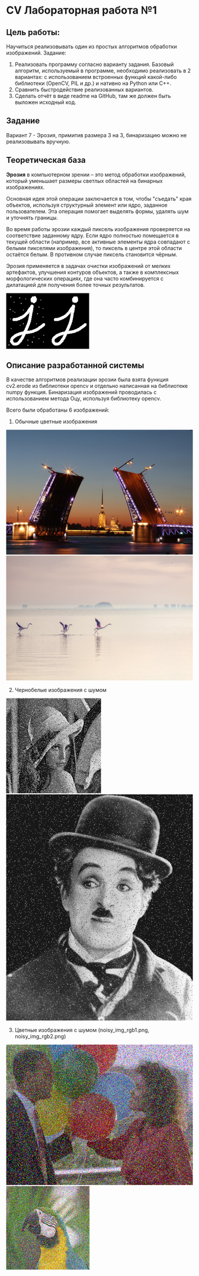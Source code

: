 # CV Лабораторная работа №1
## Цель работы:
Научиться реализовывать один из простых алгоритмов обработки изображений.
Задание:
1. Реализовать программу согласно варианту задания. Базовый алгоритм, используемый в программе, необходимо реализовать в 2 вариантах: с использованием встроенных функций какой-либо библиотеки (OpenCV, PIL и др.) и нативно на Python или C++.
2. Сравнить быстродействие реализованных вариантов.
3. Сделать отчёт в виде readme на GitHub, там же должен быть выложен исходный код.

## Задание
Вариант 7 - Эрозия, примитив размера 3 на 3, бинаризацию можно не реализовывать вручную.

## Теоретическая база
<b>Эрозия</b> в компьютерном зрении – это метод обработки изображений, который уменьшает размеры светлых областей на бинарных изображениях. 

Основная идея этой операции заключается в том, чтобы "съедать" края объектов, используя структурный элемент или ядро, заданное пользователем. Эта операция помогает выделять формы, удалять шум и уточнять границы.

Во время работы эрозии каждый пиксель изображения проверяется на соответствие заданному ядру. Если ядро полностью помещается в текущей области (например, все активные элементы ядра совпадают с белыми пикселями изображения), то пиксель в центре этой области остаётся белым. В противном случае пиксель становится чёрным.

Эрозия применяется в задачах очистки изображений от мелких артефактов, улучшения контуров объектов, а также в комплексных морфологических операциях, где она часто комбинируется с дилатацией для получения более точных результатов.

![alt text](https://github.com/Okoyaki/CV-Lab1/blob/28c592f33cd3a3c7dbe518b3394e65835ee39d69/data/other/opening.png)

## Описание разработанной системы
В качестве алгоритмов реализации эрозии была взята функция cv2.erode из библиотеки opencv и отдельно написанная на библиотеке numpy функция. Бинаризация изображений проводилась с использованием метода Оцу, используя библиотеку opencv.

Всего были обработаны 6 изображений:

1. Обычные цветные изображения 

![alt text](https://github.com/Okoyaki/CV-Lab1/blob/b6b82539496619334019598e7a073ef3b218bb8f/data/orig/img_rgb1.png)
![alt text](https://github.com/Okoyaki/CV-Lab1/blob/b6b82539496619334019598e7a073ef3b218bb8f/data/orig/img_rgb2.png)

2. Чернобелые изображения с шумом

![alt text](https://github.com/Okoyaki/CV-Lab1/blob/b6b82539496619334019598e7a073ef3b218bb8f/data/orig/noisy_img_gs1.png)
![alt text](https://github.com/Okoyaki/CV-Lab1/blob/b6b82539496619334019598e7a073ef3b218bb8f/data/orig/noisy_img_gs2.png)

3. Цветные изображения с шумом (noisy_img_rgb1.png, noisy_img_rgb2.png)

![alt text](https://github.com/Okoyaki/CV-Lab1/blob/b6b82539496619334019598e7a073ef3b218bb8f/data/orig/noisy_img_rgb1.png)
![alt text](https://github.com/Okoyaki/CV-Lab1/blob/b6b82539496619334019598e7a073ef3b218bb8f/data/orig/noisy_img_rgb2.png)